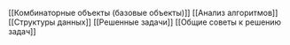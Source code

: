 [[Комбинаторные объекты (базовые объекты)]]
[[Анализ алгоритмов]]
[[Структуры данных]]
[[Решенные задачи]]
[[Общие советы к решению задач]]

